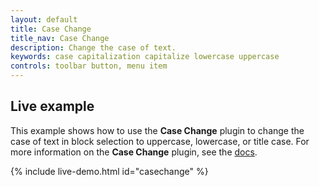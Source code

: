 ```yaml
---
layout: default
title: Case Change
title_nav: Case Change
description: Change the case of text.
keywords: case capitalization capitalize lowercase uppercase
controls: toolbar button, menu item
---
```


## Live example

This example shows how to use the **Case Change** plugin to change the case of text in block selection to uppercase, lowercase, or title case. For more information on the **Case Change** plugin, see the [docs]({{site.baseurl}}/plugins/casechange/).

{% include live-demo.html id="casechange" %}